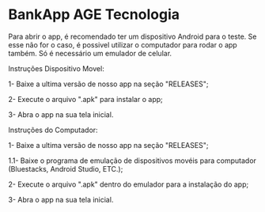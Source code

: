 # BankApp AGE Tecnologia

Para abrir o app, é recomendado ter um dispositivo Android para o teste. Se esse não for o caso, é possivel utilizar o computador para rodar o app também. Só é necessário um emulador de celular.


Instruções Dispositivo Movel:

1- Baixe a ultima versão de nosso app na seção "RELEASES";

2- Execute o arquivo ".apk" para instalar o app;

3- Abra o app na sua tela inicial.


Instruções do Computador:

1- Baixe a ultima versão de nosso app na seção "RELEASES";

1.1- Baixe o programa de emulação de dispositivos movéis para computador (Bluestacks, Android Studio, ETC.);

2- Execute o arquivo ".apk" dentro do emulador para a instalação do app;

3- Abra o app na sua tela inicial.
